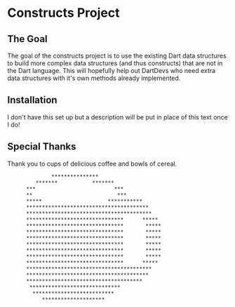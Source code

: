 <h1>Constructs Project</h1>
<h2>The Goal</h2>
The goal of the constructs project is to use the existing Dart data structures to build more complex data structures (and thus constructs) that 
are not in the Dart language. This will hopefully help out DartDevs who need extra data structures with it's own methods already implemented.


<h2>Installation</h2>
I don't have this set up but a description will be put in place of this text once I do!

<h2>Special Thanks</h2>
Thank you to cups of delicious coffee and bowls of cereal.

                  ***************
             *******           *******
          ***                         ***
          **                           ***
          *****                     ***********
          ***************************************
          ****************************************
          *******************************      *****
          *******************************       *****
          *******************************       *****
          *******************************       *****
          *******************************       *****
          *******************************       *****
          *******************************       *****
          *******************************      *****
          ****************************************
          ***************************************
          *************************************
           *****************************
            **************************
               ********************

